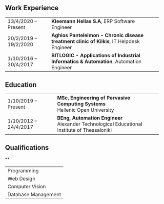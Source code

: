 <br><br>

## <i class="fa fa-feather-alt"></i> Work Experience
<table class="table table-hover">
<tr>
  <td class='col-md-3'>13/4/2020 – Present</td>
  <td><strong>Kleemann Hellas S.A</strong>, ERP Software Engineer</td>
</tr>
<tr>
</tr>
<tr>
  <td class='col-md-3'>20/2/2019 – 19/2/2020</td>
  <td><strong>Aghios Panteleimon - Chronic disease treatment clinic of Kilkis</strong>, IT Helpdesk Engineer</td>
</tr>
<tr>
</tr>
<tr>
  <td class='col-md-3'>1/10/2016 – 30/4/2017</td>
  <td><strong>BITLOGIC - Applications of Industrial Informatics & Automation</strong>, Automation Engineer</td>
</tr>
<tr>
</tr>
</table>


## <i class="fa fa-feather-alt"></i> Education

<table class="table table-hover">
  <tr>
    <td class="col-md-3">1/10/2019 – Present</td>
    <td>
        <strong>MSc, Engineering of Pervasive Computing Systems</strong>
        <br>
      Hellenic Open University
    </td>
  </tr>
  <tr>
    <td class="col-md-3">1/10/2012 – 24/4/2017</td>
    <td>
        <strong>BEng, Automation Engineer</strong>
        <br>
      Alexander Technological Educational Institute of Thessaloniki
    </td>
 </tr>
</table>


## <i class="fa fa-feather-alt"></i> Qualifications
<table class="table table-hover">
<tr>
 <td class='col-md-2'>Programming</td>**
</tr>
<tr>
  <td class='col-md-2'>Web Design</td>
</tr>
<tr>
  <td class='col-md-2'>Computer Vision</td>
</tr>
 <tr>
  <td class='col-md-2'>Database Management</td>
</tr>
</table>
